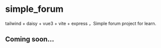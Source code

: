 # simple_forum
tailwind + daisy + vue3  + vite + express ，Simple forum project for learn.

## Coming soon...
